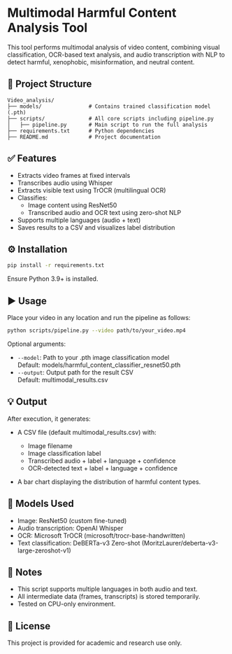 # Multimodal Harmful Content Analysis Tool

This tool performs multimodal analysis of video content, combining visual classification, OCR-based text analysis, and audio transcription with NLP to detect harmful, xenophobic, misinformation, and neutral content.

## 📁 Project Structure

```
Video_analysis/
├── models/               # Contains trained classification model (.pth)
├── scripts/              # All core scripts including pipeline.py
│   ├── pipeline.py       # Main script to run the full analysis
├── requirements.txt      # Python dependencies
├── README.md             # Project documentation
```

## ✅ Features

- Extracts video frames at fixed intervals
- Transcribes audio using Whisper
- Extracts visible text using TrOCR (multilingual OCR)
- Classifies:
  - Image content using ResNet50
  - Transcribed audio and OCR text using zero-shot NLP
- Supports multiple languages (audio + text)
- Saves results to a CSV and visualizes label distribution

## ⚙️ Installation

```bash
pip install -r requirements.txt
```

Ensure Python 3.9+ is installed.

## ▶️ Usage

Place your video in any location and run the pipeline as follows:

```bash
python scripts/pipeline.py --video path/to/your_video.mp4
```

Optional arguments:

- `--model`: Path to your .pth image classification model  
  Default: models/harmful_content_classifier_resnet50.pth
- `--output`: Output path for the result CSV  
  Default: multimodal_results.csv

## 💡 Output

After execution, it generates:

- A CSV file (default multimodal_results.csv) with:
  - Image filename
  - Image classification label
  - Transcribed audio + label + language + confidence
  - OCR-detected text + label + language + confidence

- A bar chart displaying the distribution of harmful content types.

## 🧠 Models Used

- Image: ResNet50 (custom fine-tuned)
- Audio transcription: OpenAI Whisper
- OCR: Microsoft TrOCR (microsoft/trocr-base-handwritten)
- Text classification: DeBERTa-v3 Zero-shot (MoritzLaurer/deberta-v3-large-zeroshot-v1)

## 📝 Notes

- This script supports multiple languages in both audio and text.
- All intermediate data (frames, transcripts) is stored temporarily.
- Tested on CPU-only environment.

## 📄 License

This project is provided for academic and research use only.

